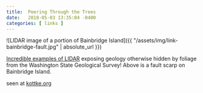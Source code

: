 ```yaml
---
title:  Peering Through the Trees
date:   2018-05-03 13:35:04 -0400
categories: [ links ]
---
```


![LIDAR image of a portion of Bainbridge Island]({{ "/assets/img/link-bainbridge-fault.jpg" | absolute_url }})

[Incredible examples of LIDAR](https://wadnr.maps.arcgis.com/apps/Cascade/index.html?appid=36b4887370d141fcbb35392f996c82d9) exposing geology otherwise hidden by foliage from the Washington State Geological Survey! Above is a fault scarp on Bainbridge Island.

seen at [kottke.org](https://kottke.org/17/12/whats-under-the-trees-lidar-exposes-the-hidden-landscapes-of-forested-areas)

